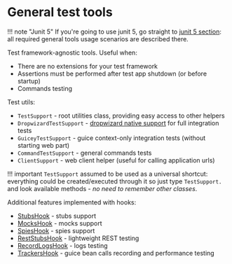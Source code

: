 # General test tools

!!! note "Junit 5"
    If you're going to use junit 5, go straight to [junit 5 section](../junit5/setup.md):
    all required general tools usage scenarios are described there.

Test framework-agnostic tools. 
Useful when:

 - There are no extensions for your test framework
 - Assertions must be performed after test app shutdown (or before startup)
 - Commands testing

Test utils:

 - `TestSupport` - root utilities class, providing easy access to other helpers
 - `DropwizardTestSupport` - [dropwizard native support](https://www.dropwizard.io/en/release-4.0.x/manual/testing.html#non-junit) for full integration tests
 - `GuiceyTestSupport` - guice context-only integration tests (without starting web part)
 - `CommandTestSupport` - general commands tests 
 - `ClientSupport` - web client helper (useful for calling application urls)

!!! important
    `TestSupport` assumed to be used as a universal shortcut: everything could be created/executed through it
    so just type `TestSupport.` and look available methods - *no need to remember other classes*. 

Additional features implemented with hooks:

- [StubsHook](stubs.md) - stubs support
- [MocksHook](mocks.md) - mocks support
- [SpiesHook](spies.md) - spies support
- [RestStubsHook](rest.md) - lightweight REST testing
- [RecordLogsHook](logs.md) - logs testing
- [TrackersHook](tracks.md) - guice bean calls recording and performance testing